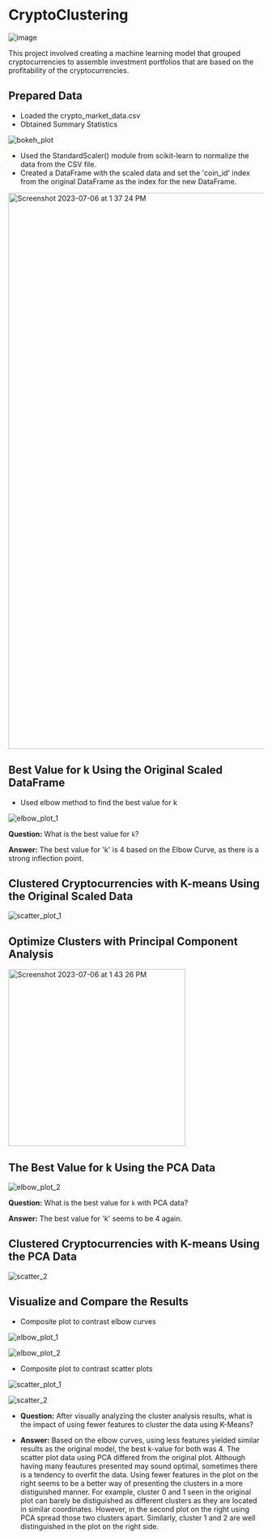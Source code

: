 # CryptoClustering
[
](https://www.google.com/url?sa=i&url=https%3A%2F%2Fwww.arabnews.com%2Fnode%2F2074441%2Fbusiness-economy&psig=AOvVaw0bv4QwmCclxqZHwds1n8So&ust=1723001886412000&source=images&cd=vfe&opi=89978449&ved=0CA8QjRxqFwoTCNCurra434cDFQAAAAAdAAAAABAE)![image](https://github.com/user-attachments/assets/7d04bfd8-ba38-4a1b-8bc4-6933c8eaafec)

This project involved creating a machine learning model that grouped cryptocurrencies to assemble investment portfolios that are based on the profitability of the cryptocurrencies. 

## Prepared Data 
* Loaded the crypto_market_data.csv
* Obtained Summary Statistics

![bokeh_plot](https://github.com/svafaeva93/CryptoClustering/assets/124627601/cf7e97a2-c570-4993-ab13-92f88d87437c)

* Used the StandardScaler() module from scikit-learn to normalize the data from the CSV file.
* Created a DataFrame with the scaled data and set the 'coin_id' index from the original DataFrame as the index for the new DataFrame.

<img width="1096" alt="Screenshot 2023-07-06 at 1 37 24 PM" src="https://github.com/svafaeva93/CryptoClustering/assets/124627601/9f43c9b0-d858-4db2-8371-b85b4db88da0">

## Best Value for k Using the Original Scaled DataFrame
* Used elbow method to find the best value for k
  
![elbow_plot_1](https://github.com/svafaeva93/CryptoClustering/assets/124627601/d90399fd-c02d-4056-a896-34a378252ab1)

**Question:** What is the best value for `k`?

**Answer:** The best value for 'k' is 4 based on the Elbow Curve, as there is a strong inflection point. 

## Clustered Cryptocurrencies with K-means Using the Original Scaled Data

![scatter_plot_1](https://github.com/svafaeva93/CryptoClustering/assets/124627601/bc2129ed-b12b-4ae0-a7bf-1b95eaf8b647)

## Optimize Clusters with Principal Component Analysis

<img width="349" alt="Screenshot 2023-07-06 at 1 43 26 PM" src="https://github.com/svafaeva93/CryptoClustering/assets/124627601/05de48a2-5e20-4797-8e53-196964091d3b">

## The Best Value for k Using the PCA Data

![elbow_plot_2](https://github.com/svafaeva93/CryptoClustering/assets/124627601/a823266d-f244-42c3-8fda-c8a15354357b)

**Question:** What is the best value for `k` with PCA data?

**Answer:** The best value for 'k' seems to be 4 again. 

## Clustered Cryptocurrencies with K-means Using the PCA Data

![scatter_2](https://github.com/svafaeva93/CryptoClustering/assets/124627601/18e218ef-7ec3-4627-9b4f-5eaa61091956)

## Visualize and Compare the Results

* Composite plot to contrast elbow curves
  
![elbow_plot_1](https://github.com/svafaeva93/CryptoClustering/assets/124627601/45782e17-02ca-439d-8981-b2d6ac89c25f)

![elbow_plot_2](https://github.com/svafaeva93/CryptoClustering/assets/124627601/f62a736a-343a-4e83-80db-bbc64a485fc6)

* Composite plot to contrast scatter plots


![scatter_plot_1](https://github.com/svafaeva93/CryptoClustering/assets/124627601/b1b3fa61-61b6-49c1-9c56-478b99c75d38)

![scatter_2](https://github.com/svafaeva93/CryptoClustering/assets/124627601/4d798dc9-f677-439c-9d7c-029d2f54ea81)

  * **Question:** After visually analyzing the cluster analysis results, what is the impact of using fewer features to cluster the data using K-Means?

  * **Answer:** Based on the elbow curves, using less features yielded similar results as the original model, the best k-value for both was 4. The scatter plot data using PCA differed from the original plot. Although having many feautures presented may sound optimal, sometimes there is a tendency to overfit the data. Using fewer features in the plot on the right seems to be a better way of presenting the clusters in a more distiguished manner. For example, cluster 0 and 1 seen in the original plot can barely be distiguished as different clusters as they are located in similar coordinates. However, in the second plot on the right using PCA spread those two clusters apart.  Similarly, cluster 1 and 2 are well distinguished in the plot on the right side. 












 
